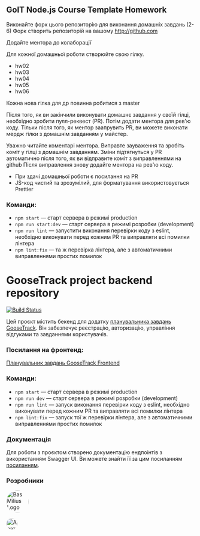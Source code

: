 ## GoIT Node.js Course Template Homework

Виконайте форк цього репозиторію для виконання домашніх завдань (2-6)
Форк створить репозиторій на вашому http://github.com

Додайте ментора до колаборації

Для кожної домашньої роботи створюйте свою гілку.

- hw02
- hw03
- hw04
- hw05
- hw06

Кожна нова гілка для др повинна робитися з master

Після того, як ви закінчили виконувати домашнє завдання у своїй гілці, необхідно зробити пулл-реквест (PR). Потім додати ментора для рев'ю коду. Тільки після того, як ментор заапрувить PR, ви можете виконати мердж гілки з домашнім завданням у майстер.

Уважно читайте коментарі ментора. Виправте зауваження та зробіть коміт у гілці з домашнім завданням. Зміни підтягнуться у PR автоматично після того, як ви відправите коміт з виправленнями на github
Після виправлення знову додайте ментора на рев'ю коду.

- При здачі домашньої роботи є посилання на PR
- JS-код чистий та зрозумілий, для форматування використовується Prettier

### Команди:

- `npm start` &mdash; старт сервера в режимі production
- `npm run start:dev` &mdash; старт сервера в режимі розробки (development)
- `npm run lint` &mdash; запустити виконання перевірки коду з eslint, необхідно виконувати перед кожним PR та виправляти всі помилки лінтера
- `npm lint:fix` &mdash; та ж перевірка лінтера, але з автоматичними виправленнями простих помилок

# GooseTrack project backend repository

[![Build Status](https://travis-ci.org/joemccann/dillinger.svg?branch=master)](https://travis-ci.org/joemccann/dillinger)

Цей проєкт містить бекенд для додатку
[планувальника завдань GooseTrack](https://svrphoenix.github.io/project-group3fe).
Він забезпечує реєстрацію, авторизацію, управління відгуками та завданнями
користувачів.

### Посилання на фронтенд:

[Планувальник завдань GooseTrack Frontend](https://github.com/svrphoenix/project-group3fe)

### Команди:

- `npm start` &mdash; старт сервера в режимі production
- `npm run dev` &mdash; старт сервера в режимі розробки (development)
- `npm run lint` &mdash; запуск виконання перевірки коду з eslint, необхідно
  виконувати перед кожним PR та виправляти всі помилки лінтера
- `npm lint:fix` &mdash; запуск тої ж перевірки лінтера, але з автоматичними
  виправленнями простих помилок

### Документація

Для роботи з проєктом створено документацію ендпоінтів з використанням Swagger
UI. Ви можете знайти її за цим посиланням
[посиланням](https://goose-backend.onrender.com/docs/).

### Розробники

<a href="https://github.com/ssulphurr" target="_blank" rel="noopener" style="border-radius: 50%;">
	<img src="https://avatars.githubusercontent.com/u/114026438?v=4" alt="Bas Milius Logo" height="60" width="60" style="border-radius: 50%;" />
</a>

[<img src="https://avatars.githubusercontent.com/u/114026438?v=4" alt="Аватар Розробника 1" width="30" height="30" style="border-radius: 50%;">](https://github.com/ssulphurr)
